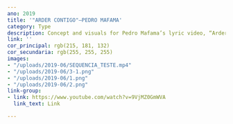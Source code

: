 ```yaml
---
ano: 2019
title: '"ARDER CONTIGO"—PEDRO MAFAMA'
category: Type
description: Concept and visuals for Pedro Mafama’s lyric video, “Arder Contigo”.
link: ''
cor_principal: rgb(215, 181, 132)
cor_secundaria: rgb(255, 255, 255)
images:
- "/uploads/2019-06/SEQUENCIA_TESTE.mp4"
- "/uploads/2019-06/3-1.png"
- "/uploads/2019-06/1.png"
- "/uploads/2019-06/2.png"
link-group:
- link: https://www.youtube.com/watch?v=9VjMZ0GmWVA
  link_text: Link

---
```

